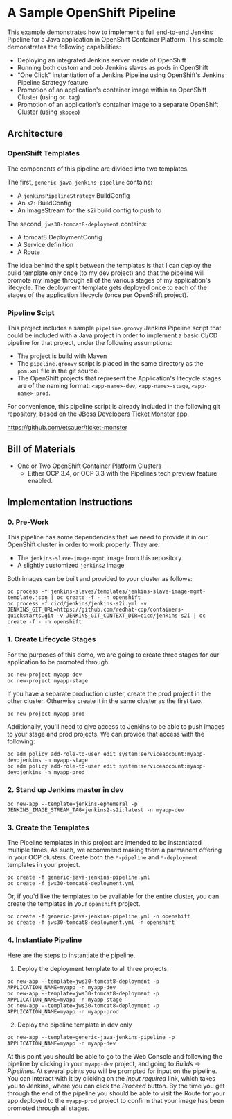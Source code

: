 # A Sample OpenShift Pipeline

This example demonstrates how to implement a full end-to-end Jenkins Pipeline for a Java application in OpenShift Container Platform. This sample demonstrates the following capabilities:

* Deploying an integrated Jenkins server inside of OpenShift
* Running both custom and oob Jenkins slaves as pods in OpenShift
* "One Click" instantiation of a Jenkins Pipeline using OpenShift's Jenkins Pipeline Strategy feature
* Promotion of an application's container image within an OpenShift Cluster (using `oc tag`)
* Promotion of an application's container image to a separate OpenShift Cluster (using `skopeo`)

## Architecture

### OpenShift Templates

The components of this pipeline are divided into two templates.

The first, `generic-java-jenkins-pipeline` contains:

* A `jenkinsPipelineStrategy` BuildConfig
* An `s2i` BuildConfig
* An ImageStream for the s2i build config to push to

The second, `jws30-tomcat8-deployment` contains:

* A tomcat8 DeploymentConfig
* A Service definition
* A Route

The idea behind the split between the templates is that I can deploy the build template only once (to my dev project) and that the pipeline will promote my image through all of the various stages of my application's lifecycle. The deployment template gets deployed once to each of the stages of the application lifecycle (once per OpenShift project).

### Pipeline Scipt

This project includes a sample `pipeline.groovy` Jenkins Pipeline script that could be included with a Java project in order to implement a basic CI/CD pipeline for that project, under the following assumptions:

* The project is build with Maven
* The `pipeline.groovy` script is placed in the same directory as the `pom.xml` file in the git source.
* The OpenShift projects that represent the Application's lifecycle stages are of the naming format: `<app-name>-dev`, `<app-name>-stage`, `<app-name>-prod`.

For convenience, this pipeline script is already included in the following git repository, based on the [JBoss Developers Ticket Monster](https://github.com/jboss-developer/ticket-monster) app.

https://github.com/etsauer/ticket-monster

## Bill of Materials

* One or Two OpenShift Container Platform Clusters
  * Either OCP 3.4, or OCP 3.3 with the Pipelines tech preview feature enabled.

## Implementation Instructions

### 0. Pre-Work

This pipeline has some dependencies that we need to provide it in our OpenShift cluster in order to work properly. They are:

* The `jenkins-slave-image-mgmt` image from this repository
* A slightly customized `jenkins2` image

Both images can be built and provided to your cluster as follows:

```
oc process -f jenkins-slaves/templates/jenkins-slave-image-mgmt-template.json | oc create -f - -n openshift
oc process -f cicd/jenkins/jenkins-s2i.yml -v JENKINS_GIT_URL=https://github.com/redhat-cop/containers-quickstarts.git -v JENKINS_GIT_CONTEXT_DIR=cicd/jenkins-s2i | oc create -f - -n openshift
```

### 1. Create Lifecycle Stages

For the purposes of this demo, we are going to create three stages for our application to be promoted through.

```
oc new-project myapp-dev
oc new-project myapp-stage
```

If you have a separate production cluster, create the prod project in the other cluster. Otherwise create it in the same cluster as the first two.

```
oc new-project myapp-prod
```

Additionally, you'll need to give access to Jenkins to be able to push images to your stage and prod projects. We can provide that access with the following:

```
oc adm policy add-role-to-user edit system:serviceaccount:myapp-dev:jenkins -n myapp-stage
oc adm policy add-role-to-user edit system:serviceaccount:myapp-dev:jenkins -n myapp-prod
```

### 2. Stand up Jenkins master in dev

```
oc new-app --template=jenkins-ephemeral -p JENKINS_IMAGE_STREAM_TAG=jenkins2-s2i:latest -n myapp-dev
```

### 3. Create the Templates

The Pipeline templates in this project are intended to be instantiated multiple times. As such, we recommend making them a parmanent offering in your OCP clusters. Create both the `*-pipeline` and `*-deployment` templates in your project.

```
oc create -f generic-java-jenkins-pipeline.yml
oc create -f jws30-tomcat8-deployment.yml
```

Or, if you'd like the templates to be available for the entire cluster, you can create the templates in your `openshift` project.

```
oc create -f generic-java-jenkins-pipeline.yml -n openshift
oc create -f jws30-tomcat8-deployment.yml -n openshift
```
### 4. Instantiate Pipeline

Here are the steps to instantiate the pipeline.

1. Deploy the deployment template to all three projects.
```
oc new-app --template=jws30-tomcat8-deployment -p APPLICATION_NAME=myapp -n myapp-dev
oc new-app --template=jws30-tomcat8-deployment -p APPLICATION_NAME=myapp -n myapp-stage
oc new-app --template=jws30-tomcat8-deployment -p APPLICATION_NAME=myapp -n myapp-prod
```
2. Deploy the pipeline template in dev only
```
oc new-app --template=generic-java-jenkins-pipeline -p APPLICATION_NAME=myapp -n myapp-dev
```

At this point you should be able to go to the Web Console and following the pipeline by clicking in your `myapp-dev` project, and going to *Builds* -> *Pipelines*. At several points you will be prompted for input on the pipeline. You can interact with it by clicking on the _input required_ link, which takes you to Jenkins, where you can click the *Proceed* button. By the time you get through the end of the pipeline you should be able to visit the Route for your app deployed to the `myapp-prod` project to confirm that your image has been promoted through all stages.
